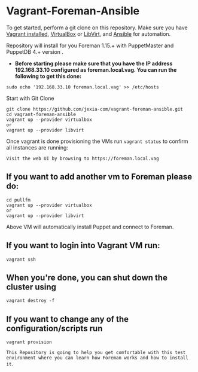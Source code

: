 # Vagrant-Foreman-Ansible


To get started, perform a git clone on this repository. Make sure you have [Vagrant installed](https://docs.vagrantup.com/v2/installation/), [VirtualBox](https://www.virtualbox.org/wiki/Downloads) or [LibVirt](https://libvirt.org/), and [Ansible](https://www.ansible.com/) for automation.

Repository will install for you Foreman 1.15.+ with PuppetMaster and PuppetDB 4.+ version .
* **Before starting please make sure that you have the IP address 192.168.33.10 configured as foreman.local.vag. You can run the following to get this done:**
```
sudo echo '192.168.33.10 foreman.local.vag' >> /etc/hosts
```
Start with Git Clone
```
git clone https://github.com/jexia-com/vagrant-foreman-ansible.git
cd vagrant-foreman-ansible
vagrant up --provider virtualbox
or
vagrant up --provider libvirt
```

Once vagrant is done provisioning the VMs run `vagrant status` to confirm all instances are running:

```
Visit the web UI by browsing to https://foreman.local.vag
```
## If you want to add another vm to Foreman please do:
```
cd pullfm
vagrant up --provider virtualbox
or
vagrant up --provider libvirt
```
Above VM will automatically install Puppet and connect to Foreman.

## If you want to login into Vagrant VM run:
```
vagrant ssh
```

## When you're done, you can shut down the cluster using
```
vagrant destroy -f
```
## If you want to change any of the configuration/scripts run
```
vagrant provision
```
`This Repository is going to help you get comfortable with this test environment where you can learn how Foreman works and how to install it`.

